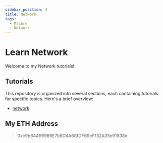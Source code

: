 ```yaml
---
sidebar_position: 4
title: Network
tags:
  - Mlibre
  - Network
---
```


# Learn Network

Welcome to my Network tutorials!

## Tutorials

This repository is organized into several sections, each containing tutorials for specific topics. Here's a brief overview:

* [network](./network%20tips.md)

## My ETH Address

> 0xc9b64496986E7b6D4A68fDF69eF132A35e91838e
